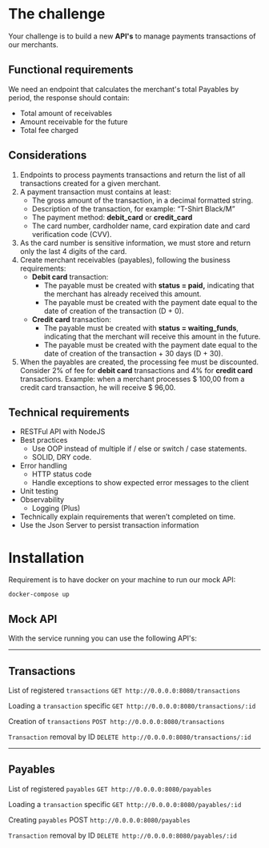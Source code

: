 # The challenge
Your challenge is to build a new **API's** to manage payments transactions of our merchants. 

## Functional requirements
We need an endpoint that calculates the merchant's total Payables by period, the response should contain:
- Total amount of receivables
- Amount receivable for the future
- Total fee charged

## Considerations
1. Endpoints to process payments transactions and return the list of all transactions created for a given merchant. 
2. A payment transaction must contains at least:
    * The gross amount of the transaction, in a decimal formatted string.
    * Description of the transaction, for example: “T-Shirt Black/M”
    * The payment method: **debit_card** or **credit_card**
    * The card number, cardholder name, card expiration date and card verification code (CVV).
3. As the card number is sensitive information, we must store and return only the last 4 digits of the card.
4. Create merchant receivables (payables), following the business requirements:
    * **Debit card** transaction:
      * The payable must be created with **status = paid,** indicating that the merchant has already received this amount.
      * The payable must be created with the payment date equal to the date of creation of the transaction (D + 0).
    * **Credit card** transaction:
      * The payable must be created with **status = waiting_funds**, indicating that the merchant will receive this amount in the future.
      * The payable must be created with the payment date equal to the date of creation of the transaction + 30 days (D + 30).
5. When the payables are created, the processing fee must be discounted. Consider 2% of fee for **debit card** transactions and 4% for **credit card** transactions. Example: when a merchant processes $ 100,00 from a credit card transaction, he will receive $ 96,00. 

## Technical requirements
  * RESTFul API with NodeJS
  * Best practices
    * Use OOP instead of multiple if / else or switch / case statements.
    * SOLID, DRY code.
  * Error handling
    * HTTP status code
    * Handle exceptions to show expected error messages to the client
  * Unit testing
  * Observability
    * Logging (Plus)
  * Technically explain requirements that weren’t completed on time.
  * Use the Json Server to persist transaction information

# Installation
Requirement is to have docker on your machine to run our mock API:

```
docker-compose up
```

## Mock API
With the service running you can use the following API's:

---

## Transactions
List of registered `transactions` `GET http://0.0.0.0:8080/transactions`

Loading a `transaction` specific `GET http://0.0.0.0:8080/transactions/:id`

Creation of `transactions` `POST http://0.0.0.0:8080/transactions`

`Transaction` removal by ID `DELETE http://0.0.0.0:8080/transactions/:id`

---

## Payables
List of registered `payables` `GET http://0.0.0.0:8080/payables`

Loading a `transaction` specific `GET http://0.0.0.0:8080/payables/:id`

Creating `payables` POST `http://0.0.0.0:8080/payables`

`Transaction` removal by ID `DELETE http://0.0.0.0:8080/payables/:id`
